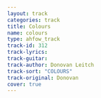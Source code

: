 ```yaml
---
layout: track
categories: track
title: Colours
name: colours
type: ahfow_track
track-id: 312
track-lyrics: 
track-guitar: 
track-author: Donovan Leitch
track-sort: "COLOURS"
track-original: Donovan
cover: true
---
```

